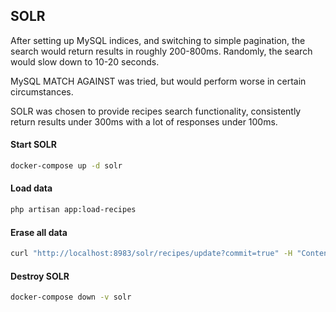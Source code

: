 ## SOLR

After setting up MySQL indices, and switching to simple pagination, the search would return results  in roughly
200-800ms. Randomly, the search would slow down to 10-20 seconds.

MySQL MATCH AGAINST was tried, but would perform worse in certain circumstances.

SOLR was chosen to provide recipes search functionality, consistently return results under 300ms with a lot of responses
under 100ms.


#### Start SOLR

```bash
docker-compose up -d solr
```

#### Load data

```bash
php artisan app:load-recipes
```

#### Erase all data

```bash
curl "http://localhost:8983/solr/recipes/update?commit=true" -H "Content-Type: text/xml" --data-binary '<delete><query>*:*</query></delete>'
```

#### Destroy SOLR

```bash
docker-compose down -v solr
```
